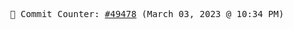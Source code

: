 <p align="center">
    <samp>
        📮 Commit Counter: <a href="https://github.com/Javascript-void0/Javascript-void0/commits/main">#49478</a> (March 03, 2023 @ 10:34 PM)
    </samp>
</p>